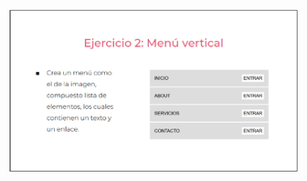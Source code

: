 ![](https://github.com/DanielEStebanChaconDiaz/practicaModeladoEnCaja/blob/ejercicio_2/storage/img/enunciado.png)